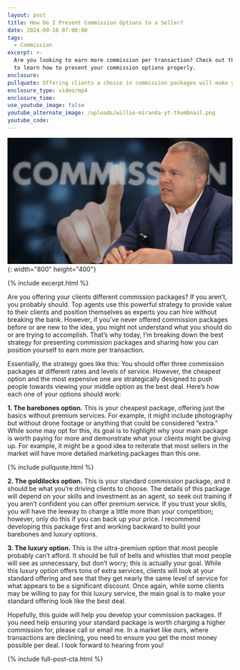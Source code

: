 ```yaml
---
layout: post
title: How Do I Present Commission Options to a Seller?
date: 2024-09-16 07:00:00
tags:
  - Commission
excerpt: >-
  Are you looking to earn more commission per transaction? Check out this video
  to learn how to present your commission options properly.
enclosure:
pullquote: Offering clients a choice in commission packages will make you stand out.
enclosure_type: video/mp4
enclosure_time:
use_youtube_image: false
youtube_alternate_image: /uploads/willie-miranda-yt-thumbnail.png
youtube_code:
---
```

![](/uploads/willie-miranda-yt-thumbnail-1.png){: width="800" height="400"}

{% include excerpt.html %}

Are you offering your clients different commission packages? If you aren’t, you probably should. Top agents use this powerful strategy to provide value to their clients and position themselves as experts you can hire without breaking the bank. However, if you’ve never offered commission packages before or are new to the idea, you might not understand what you should do or are trying to accomplish. That’s why today, I’m breaking down the best strategy for presenting commission packages and sharing how you can position yourself to earn more per transaction.

Essentially, the strategy goes like this: You should offer three commission packages at different rates and levels of service. However, the cheapest option and the most expensive one are strategically designed to push people towards viewing your middle option as the best deal. Here’s how each one of your options should work:

**1\. The barebones option.** This is your cheapest package, offering just the basics without premium services. For example, it might include photography but without drone footage or anything that could be considered “extra.” While some may opt for this, its goal is to highlight why your main package is worth paying for more and demonstrate what your clients might be giving up. For example, it might be a good idea to reiterate that most sellers in the market will have more detailed marketing packages than this one.

{% include pullquote.html %}

**2\. The goldilocks option.** This is your standard commission package, and it should be what you’re driving clients to choose. The details of this package will depend on your skills and investment as an agent, so seek out training if you aren’t confident you can offer premium service. If you trust your skills, you will have the leeway to charge a little more than your competition; however, only do this if you can back up your price. I recommend developing this package first and working backward to build your barebones and luxury options.

**3\. The luxury option.** This is the ultra-premium option that most people probably can’t afford. It should be full of bells and whistles that most people will see as unnecessary, but don’t worry; this is actually your goal. While this luxury option offers tons of extra services, clients will look at your standard offering and see that they get nearly the same level of service for what appears to be a significant discount. Once again, while some clients may be willing to pay for this luxury service, the main goal is to make your standard offering look like the best deal.

Hopefully, this guide will help you develop your commission packages. If you need help ensuring your standard package is worth charging a higher commission for, please call or email me. In a market like ours, where transactions are declining, you need to ensure you get the most money possible per deal. I look forward to hearing from you!

{% include full-post-cta.html %}